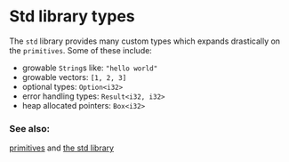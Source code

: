 # Std library types

The `std` library provides many custom types which expands drastically on
the `primitives`. Some of these include:

* growable `String`s like: `"hello world"`
* growable vectors: `[1, 2, 3]`
* optional types: `Option<i32>`
* error handling types: `Result<i32, i32>`
* heap allocated pointers: `Box<i32>`

### See also:

[primitives][primitives] and [the std library][std]

[primitives]: /primitives.html
[std]: https://doc.rust-lang.org/std/
